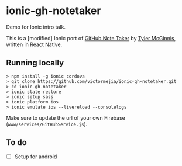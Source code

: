 # ionic-gh-notetaker
Demo for Ionic intro talk.

This is a [modified] Ionic port of [GitHub Note Taker](https://github.com/tylermcginnis/react-native-gh-notetaker) by [Tyler McGinnis](https://twitter.com/tylermcginnis33), written in React Native.

## Running locally
  
```Shell
> npm install -g ionic cordova
> git clone https://github.com/victormejia/ionic-gh-notetaker.git
> cd ionic-gh-notetaker
> ionic state restore
> ionic setup sass
> ionic platform ios
> ionic emulate ios --livereload --consolelogs
```

Make sure to update the url of your own Firebase (```www/services/GitHubService.js```).

## To do
  * [ ] Setup for android

